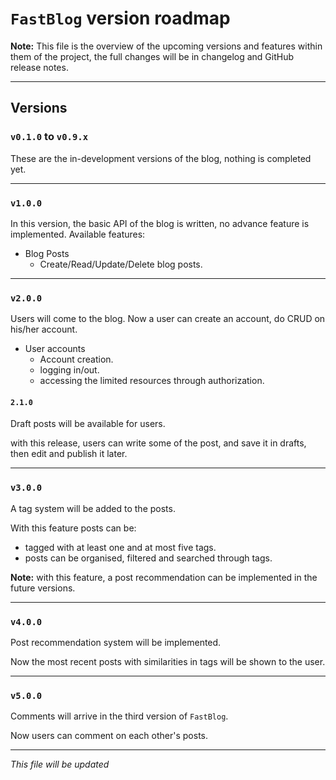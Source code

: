 # `FastBlog` version roadmap

**Note:** This file is the overview of the upcoming versions
and features within them of the project,
the full changes will be in changelog and GitHub release notes.

----
## Versions
### `v0.1.0` to `v0.9.x`
These are the in-development versions of the blog, nothing is completed yet.

----
### `v1.0.0`
In this version, the basic API of the blog is written, no advance feature is implemented.
Available features:
- Blog Posts
  - Create/Read/Update/Delete blog posts.


----
### `v2.0.0`
Users will come to the blog. Now a user can create an account, do CRUD on his/her account.
- User accounts
  - Account creation.
  - logging in/out.
  - accessing the limited resources through authorization.

#### `2.1.0`
Draft posts will be available for users.

with this release, users can write some of the post,
and save it in drafts, then edit and publish it later.

----
### `v3.0.0`
A tag system will be added to the posts.

With this feature posts can be:
- tagged with at least one and at most five tags.
- posts can be organised, filtered and searched through tags.

**Note:** with this feature, a post recommendation can be implemented in the future versions.

----
### `v4.0.0`
Post recommendation system will be implemented.

Now the most recent posts with similarities in tags will be shown to the user.

----
### `v5.0.0`
Comments will arrive in the third version of `FastBlog`.

Now users can comment on each other's posts.

----
_This file will be updated_
